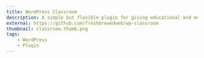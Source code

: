 ```yaml
---
title: WordPress Classroom
description: A simple but flexible plugin for giving educational and monetizable functionality to your WordPress installation.
external: https://github.com/freshbrewedweb/wp-classroom
thumbnail: classroom.thumb.png
tags:
    - WordPress
    - Plugin
---
```

